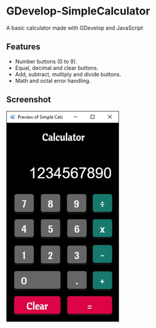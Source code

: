 # GDevelop-SimpleCalculator
A basic calculator made with GDevelop and JavaScript

## Features
* Number buttons (0 to 9).
* Equal, decimal and clear buttons.
* Add, subtract, multiply and divide buttons.
* Math and octal error handling.

## Screenshot
![](https://raw.githubusercontent.com/ikmalsaid/GDevelop-SimpleCalculator/main/assets/Screenshot.jpg)
